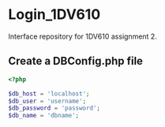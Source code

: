 # Login_1DV610
Interface repository for 1DV610 assignment 2.

## Create a DBConfig.php file
```php
<?php

$db_host = 'localhost';
$db_user = 'username';
$db_password = 'password';
$db_name = 'dbname';
```